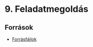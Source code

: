 # 9. Feladatmegoldás

## Források
- [Forrásfájlok](https://ikelte.sharepoint.com/:f:/s/2022232Opercisrendszerek12.csoport-BendeImre/EsuOYk0seTVDkY6Jw_ozkPMBtT9ugi3NmXWRfzScQAb_ug?e=jyFBi1)
